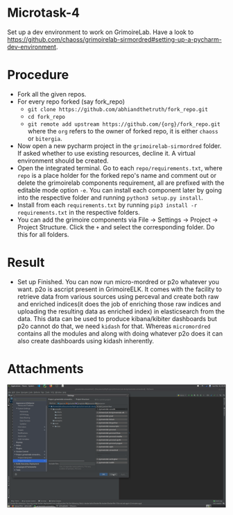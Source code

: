 # Microtask-4
Set up a dev environment to work on GrimoireLab. Have a look to https://github.com/chaoss/grimoirelab-sirmordred#setting-up-a-pycharm-dev-environment.

# Procedure
* Fork all the given repos.
* For every repo forked (say fork_repo)
  * ```git clone https://github.com/abhiandthetruth/fork_repo.git```
  * ```cd fork_repo```
  * ```git remote add upstream https://github.com/{org}/fork_repo.git```
  where the ```org``` refers to the owner of forked repo, it is either ```chaoss``` or ```bitergia```.
* Now open a new pycharm project in the ```grimoirelab-sirmordred``` folder. If asked whether to use existing resources, decline it. A virtual environment should be created.
* Open the integrated terminal. Go to each ```repo/requirements.txt```, where ```repo``` is a place holder for the forked repo's name and comment out or delete the grimoirelab components requirement, all are prefixed with the editable mode option ```-e```. You can install each component later by going into the respective folder and running ```python3 setup.py install```.
* Install from each ```requirements.txt``` by running ```pip3 install -r requirements.txt``` in the respective folders.
* You can add the grimoire components via File -> Settings -> Project -> Project Structure. Click the ```+``` and select the corresponding folder. Do this for all folders. 

# Result

* Set up Finished. You can now run micro-mordred or p2o whatever you want. p2o is ascript present in GrimoireELK. It comes with the facility to retrieve data from various sources using perceval and create both raw and enriched indices(it does the job of enriching those raw indices and uploading the resulting data as enriched index) in elasticsearch from the data. This data can be used to produce kibana/kibiter dashboards but p2o cannot do that, we need `kidash` for that. Whereas `micromordred` contains all the modules and along with doing whatever p2o does it can also create dashboards using kidash inherently. 

# Attachments
![image](/Microtask-4/image.png)
